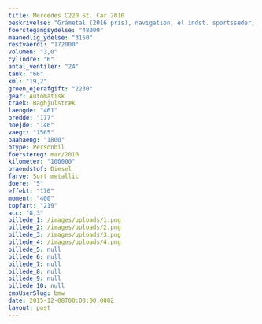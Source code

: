 ```yaml
---
title: Mercedes C220 St. Car 2010
beskrivelse: "Gråmetal (2016 pris), navigation, el indst. sportssæder, læderindtræk, 2 zone klima, fartpilot, multifunktionsrat, bluetooth, regnsensor, kørecomputer, auto. nedbl. bakspejl, 4x el-ruder, el-spejle m/varme, fjernb. c.lås, parkeringssensor, xenonlys, tågelygter, lygtevasker, læderrat, armlæn, sædevarme, isofix, esp, abs, 8 airbags, shadow line, tagræling, 18\" alufælge, 1 ejer, ikke ryger, service ok, meget velhold"
foerstegangsydelse: "48000"
maanedlig_ydelse: "3150"
restvaerdi: "172000"
volumen: "3,0"
cylindre: "6"
antal_ventiler: "24"
tank: "66"
kml: "19,2"
groen_ejerafgift: "2230"
gear: Automatisk
traek: Baghjulstræk
laengde: "461"
bredde: "177"
hoejde: "146"
vaegt: "1565"
paahaeng: "1800"
btype: Personbil
foerstereg: mar/2010
kilometer: "100000"
braendstof: Diesel
farve: Sort metallic
doere: "5"
effekt: "170"
moment: "400"
topfart: "219"
acc: "8,3"
billede_1: /images/uploads/1.png
billede_2: /images/uploads/2.png
billede_3: /images/uploads/3.png
billede_4: /images/uploads/4.png
billede_5: null
billede_6: null
billede_7: null
billede_8: null
billede_9: null
billede_10: null
cmsUserSlug: bmw
date: 2015-12-08T00:00:00.000Z
layout: post
---
```


